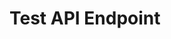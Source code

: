 # Test API Endpoint

<api-endpoint openapi-path="../../specifications/swagger.json" method="GET" endpoint="/Account/GetAccount/{id}"/>